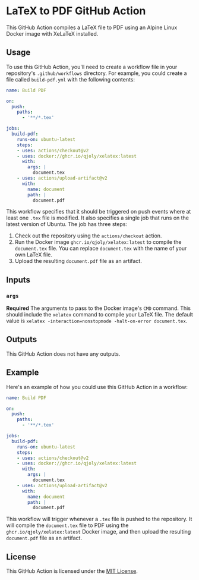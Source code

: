 # LaTeX to PDF GitHub Action

This GitHub Action compiles a LaTeX file to PDF using an Alpine Linux Docker image with XeLaTeX installed.

## Usage

To use this GitHub Action, you'll need to create a workflow file in your repository's `.github/workflows` directory. For example, you could create a file called `build-pdf.yml` with the following contents:

```yaml
name: Build PDF

on:
  push:
    paths:
      - '**/*.tex'

jobs:
  build-pdf:
    runs-on: ubuntu-latest
    steps:
    - uses: actions/checkout@v2
    - uses: docker://ghcr.io/qjoly/xelatex:latest
      with:
        args: |
          document.tex
    - uses: actions/upload-artifact@v2
      with:
        name: document
        path: |
          document.pdf
```

This workflow specifies that it should be triggered on push events where at least one `.tex` file is modified. It also specifies a single job that runs on the latest version of Ubuntu. The job has three steps:

1. Check out the repository using the `actions/checkout` action.
2. Run the Docker image `ghcr.io/qjoly/xelatex:latest` to compile the `document.tex` file. You can replace `document.tex` with the name of your own LaTeX file.
3. Upload the resulting `document.pdf` file as an artifact.

## Inputs

### `args`

**Required** The arguments to pass to the Docker image's `CMD` command. This should include the `xelatex` command to compile your LaTeX file. The default value is `xelatex -interaction=nonstopmode -halt-on-error document.tex`.

## Outputs

This GitHub Action does not have any outputs.

## Example

Here's an example of how you could use this GitHub Action in a workflow:

```yaml
name: Build PDF

on:
  push:
    paths:
      - '**/*.tex'

jobs:
  build-pdf:
    runs-on: ubuntu-latest
    steps:
    - uses: actions/checkout@v2
    - uses: docker://ghcr.io/qjoly/xelatex:latest
      with:
        args: |
          document.tex
    - uses: actions/upload-artifact@v2
      with:
        name: document
        path: |
          document.pdf
```

This workflow will trigger whenever a `.tex` file is pushed to the repository. It will compile the `document.tex` file to PDF using the `ghcr.io/qjoly/xelatex:latest` Docker image, and then upload the resulting `document.pdf` file as an artifact.

## License

This GitHub Action is licensed under the [MIT License](LICENSE).
